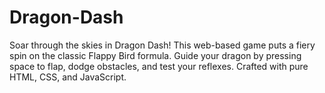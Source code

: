 # Dragon-Dash
Soar through the skies in Dragon Dash! This web-based game puts a fiery spin on the classic Flappy Bird formula. Guide your dragon by pressing space to flap, dodge obstacles, and test your reflexes. Crafted with pure HTML, CSS, and JavaScript.

